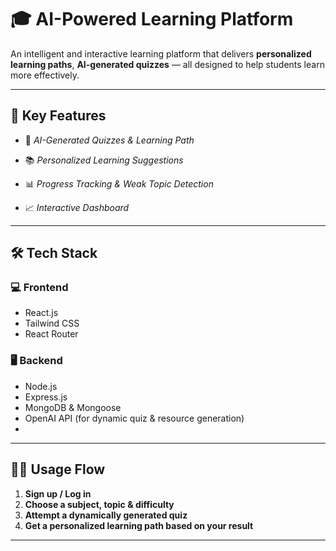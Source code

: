 # 🎓 AI-Powered Learning Platform

An intelligent and interactive learning platform that delivers **personalized learning paths**, **AI-generated quizzes** — all designed to help students learn more effectively.

---

## 🚀 Key Features

- 🤖 *AI-Generated Quizzes & Learning Path*

- 📚 *Personalized Learning Suggestions* 

- 📊 *Progress Tracking & Weak Topic Detection*

- 📈 *Interactive Dashboard*
 
---

## 🛠️ Tech Stack

### 💻 Frontend
- React.js  
- Tailwind CSS  
- React Router  

### 🖥️ Backend
- Node.js  
- Express.js  
- MongoDB & Mongoose  
- OpenAI API (for dynamic quiz & resource generation)
- 
---

## 👨‍🏫 Usage Flow

1. **Sign up / Log in**
2. **Choose a subject, topic & difficulty**
3. **Attempt a dynamically generated quiz**
4. **Get a personalized learning path based on your result**

---
